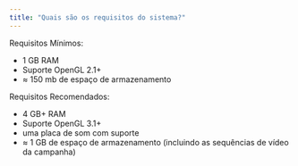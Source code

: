 ```yaml
---
title: "Quais são os requisitos do sistema?"
---
```


Requisitos Mínimos:
- 1 GB RAM
- Suporte OpenGL 2.1+
- ≈ 150 mb de espaço de armazenamento

Requisitos Recomendados:
- 4 GB+ RAM
- Suporte OpenGL 3.1+
- uma placa de som com suporte
- ≈ 1 GB de espaço de armazenamento (incluindo as sequências de vídeo da campanha)
